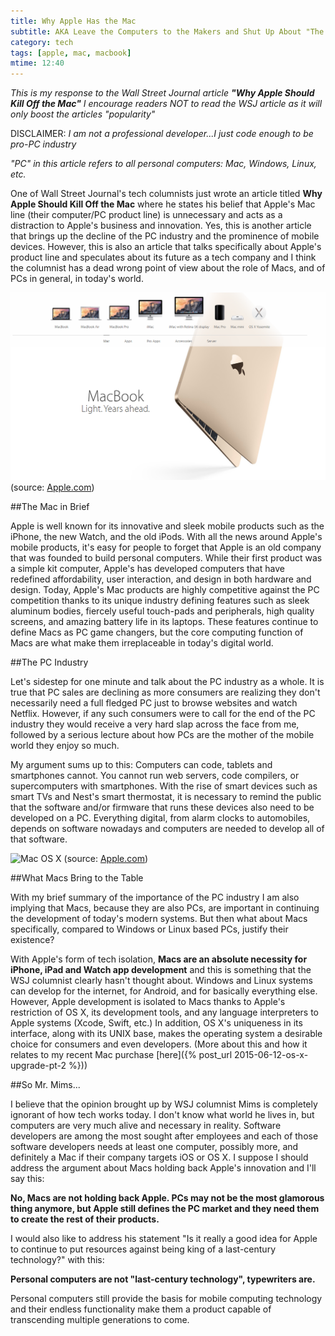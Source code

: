 ```yaml
---
title: Why Apple Has the Mac 
subtitle: AKA Leave the Computers to the Makers and Shut Up About "The Future"
category: tech
tags: [apple, mac, macbook]
mtime: 12:40
---
```


*This is my response to the Wall Street Journal article 
**"Why Apple Should Kill Off the Mac"**
I encourage readers NOT to read the WSJ article as it will only boost the articles "popularity"*

DISCLAIMER: *I am not a professional developer...I just code enough to be pro-PC industry*

*"PC" in this article refers to all personal computers: Mac, Windows, Linux, etc.*

One of Wall Street Journal's tech columnists just wrote an article titled
 **Why Apple Should Kill Off the Mac**
 where he states his belief that Apple's Mac line (their computer/PC product line) is unnecessary and acts as a 
 distraction to Apple's business and innovation. Yes, this is another article that brings up the decline of the PC 
 industry and the prominence of mobile devices. However, this is also an article that talks specifically about Apple's 
 product line and speculates about its future as a tech company and I think the columnist has a dead wrong point of view 
 about the role of Macs, and of PCs in general, in today's world. 

<p class="blog-image">
<img class="img-responsive" src="/images/blog/posts/macpage.png" alt="Windows 7">
(source: <a href="https://www.apple.com/mac/" alt="Mac website">Apple.com</a>)
</p>

##The Mac in Brief

Apple is well known for its innovative and sleek mobile products such as the iPhone, the new Watch, and the old iPods. 
With all the news around Apple's mobile products, it's easy for people to forget that Apple is an old company that
was founded to build personal computers. While their first product was a simple kit computer, Apple's has developed 
computers that have redefined affordability, user interaction, and design in both hardware and design. Today, Apple's 
Mac products are highly competitive against the PC competition thanks to its unique industry defining features such as 
 sleek aluminum bodies, fiercely useful touch-pads and peripherals, high quality screens, and amazing battery life 
 in its laptops. These features continue to define Macs as PC game changers, but the core computing
 function of Macs are what make them irreplaceable in today's digital world.

##The PC Industry

Let's sidestep for one minute and talk about the PC industry as a whole. It is true that PC sales are declining as more 
consumers are realizing they don't necessarily need a full fledged PC just to browse websites and watch Netflix. 
However, if any such consumers were to call for the end of the PC industry they would receive a very hard slap across
the face from me, followed by a serious lecture about how PCs are the mother of the mobile world they enjoy so much.

My argument sums up to this: Computers can code, tablets and smartphones cannot. You cannot run web servers, code
compilers, or supercomputers with smartphones. With the rise of smart devices such as smart TVs and Nest's smart 
thermostat, it is necessary to remind the public that the software and/or firmware that runs these devices also need to 
be developed on a PC. Everything digital, from alarm clocks to automobiles, depends on software nowadays and computers
are needed to develop all of that software. 

<p class="blog-image">
<img class="img-responsive" src="https://www.apple.com/v/osx/c/images/overview/design_large.png" alt="Mac OS X ">
(source: <a href="https://www.apple.com/osx/" alt="Mac website">Apple.com</a>)
</p>

##What Macs Bring to the Table

With my brief summary of the importance of the PC industry I am also implying that Macs, because they are also PCs, are 
important in continuing the development of today's modern systems. But then what about Macs specifically, compared to 
Windows or Linux based PCs, justify their existence? 

With Apple's form of tech isolation, **Macs are an absolute necessity for iPhone, iPad and Watch app development** and 
this is something that the WSJ columnist clearly hasn't thought about. Windows and Linux systems can develop for the
internet, for Android, and for basically everything else. However, Apple development is isolated to Macs
thanks to Apple's restriction of OS X, its development tools, and any language interpreters to Apple systems 
(Xcode, Swift, etc.) In addition, OS X's uniqueness in its interface, along with its UNIX base, makes the operating 
system a desirable choice for consumers and even developers. (More about this and how it relates to my recent 
Mac purchase [here]({% post_url 2015-06-12-os-x-upgrade-pt-2 %}))

##So Mr. Mims...

I believe that the opinion brought up by WSJ columnist Mims is completely ignorant of how tech works today. I don't know
what world he lives in, but computers are very much alive and necessary in reality. Software developers are among the 
most sought after employees and each of those software developers needs at least one computer, possibly more, and
 definitely a Mac if their company targets iOS or OS X. I suppose I should address the argument about Macs holding back
 Apple's innovation and I'll say this: 
 
 **No, Macs are not holding back Apple. PCs may not be the most glamorous thing anymore, but Apple 
 still defines the PC market and they need them to create the rest of their products.**
 
I would also like to address his statement "Is it really a good idea for Apple to continue to put resources against 
being king of a last-century technology?" with this:

**Personal computers are not "last-century technology", typewriters are.**

Personal computers still provide the basis for mobile computing technology and their endless functionality make them
a product capable of transcending multiple generations to come.
